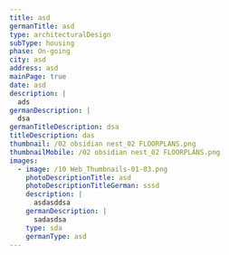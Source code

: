 ```yaml
---
title: asd
germanTitle: asd
type: architecturalDesign
subType: housing
phase: On-going
city: asd
address: asd
mainPage: true
date: asd
description: |
  ads
germanDescription: |
  dsa
germanTitleDescription: dsa
titleDescription: das
thumbnail: /02 obsidian nest_02 FLOORPLANS.png
thumbnailMobile: /02 obsidian nest_02 FLOORPLANS.png
images:
  - image: /10 Web_Thumbnails-01-03.png
    photoDescriptionTitle: asd
    photoDescriptionTitleGerman: sssd
    description: |
      asdasddsa
    germanDescription: |
      sadasdsa
    type: sda
    germanType: asd
---
```


